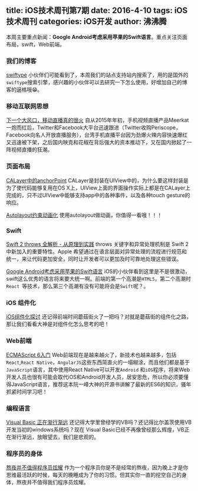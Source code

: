 title: iOS技术周刊第7期
date: 2016-4-10
tags: iOS技术周刊
categories: iOS开发
author: 沸沸腾
---

本周主要重点新闻：**Google Android考虑采用苹果的Swift语言**。重点关注页面布局，swift，Web前端。

<!--more-->

### 我们的博客

[swiftype](https://swiftype.com/) 小伙伴们可能看到了，本周我们的站点支持站内搜索了，用的是国外的``swiftype``搜索引擎，感兴趣的小伙伴可以去研究一下怎么使用，好增加自己的博客的逼格哦😁。

### 移动互联网思想

[下一个大风口，移动直播真的很火](http://mp.weixin.qq.com/s?__biz=MjM5ODQ1NjE2Nw==&mid=403963486&idx=1&sn=7501ea7a18568ed9cee7ecfd684fbd34&scene=0&utm_source=tuicool&utm_medium=referral) 自从2015年年初，手机视频直播产品Meerkat一炮而红后，Twitter和Facebook大平台迅速跟进（Twitter收购Periscope，Facebook向名人开放直播服务），台湾手机直播平台因为劲爆火辣内容快速爆红又迅速被下架，之后国内映克和花椒在背后强大的资本推动下，又在国内掀起了一阵视频直播的狂潮。

### 页面布局

[CALayer中的anchorPoint](http://shellcodes.sinaapp.com/articles/509?utm_source=tuicool&utm_medium=referral) CALayer是封装在UIView中的，为什么要这样封装是为了使代码能够复用在OS X上，UIView上面的界面操作实际上都是在CALayer上完成的，只不过UIView中能够支持app中的各种事件，以及各种touch gesture的响应。

[Autolayout约束动画化](http://mp.weixin.qq.com/s?__biz=MzA3NzM0NzkxMQ==&mid=407240184&idx=2&sn=3fc35ef70f29d79b32d77c914b8e0401&scene=23&srcid=04103QJgzos5MH7vTWzwag4O#rd) 使用autolayout做动画，你值得一看哦！！！

### Swift

[Swift 2 throws 全解析 - 从原理到实践](https://onevcat.com/2016/03/swift-throws/) throws 关键字和异常处理机制是 Swift 2 中新加入的重要特性。Apple 希望通过在语言层面对异常处理的流程进行规范和统一，来让代码更加安全，同时让开发者可以更加及时可靠地处理这些错误。

[Google Android考虑采用苹果的Swift语言](http://top.jobbole.com/34340/) iOS的小伙伴看到这里是不是很激动，swift这么优秀的语言将来要大统一啊。前端的第一个高潮是``HTML5``，第二个高潮时``React ``等技术，那么第三个高潮有没有可能将会是``Swift``呢？。

### iOS 组件化

[iOS组件化探讨](http://blog.cnbang.net/tech/3080/) 还记得前端时间蘑菇街火了一把吗？对就是蘑菇街的组件化之路，那让我们看看大神是对组件化怎么思考的吧！

### Web前端

[ECMAScript 6入门](http://es6.ruanyifeng.com/) Web前端现在是越来越火了，新技术也越来越多，包括``React``,``React Native``，``AngularJS``这些东西简直火的一塌糊涂，而且他们都是基于``JavaScript``语言，其中使用React Native可以开发``Android`` 和``iOS``程序，将来Web开发人员也很有可能会取代iOS和Android开发人员，居安思危，所以你必须要懂得JavaScript语言，推荐这本阮一峰大神的开源书讲解了最新的ES6的知识，骚年抓紧时间学习吧！

### 编程语言

[Visual Basic 正在渐行渐远](http://top.jobbole.com/34320/) 还记得大学里曾经学的VB吗？还记得比尔盖茨使用VB开发当初的windows系统吗？现在 Visual Basic已经不再像曾经那么辉煌，VB正在渐行渐远，放眼望去，我们是悲观的。

### 程序员的身体

[熬夜并不值得程序员炫耀](http://www.codeceo.com/article/sleep-deprivation-not-honor.html) 作为一个程序员你是不是经常的熬夜，因为晚上才是你思维最活跃的时候，每天的晚睡成为了你的习惯。但其实你一直的挖空自己的身体，熬夜并不值得我们程序员炫耀。
